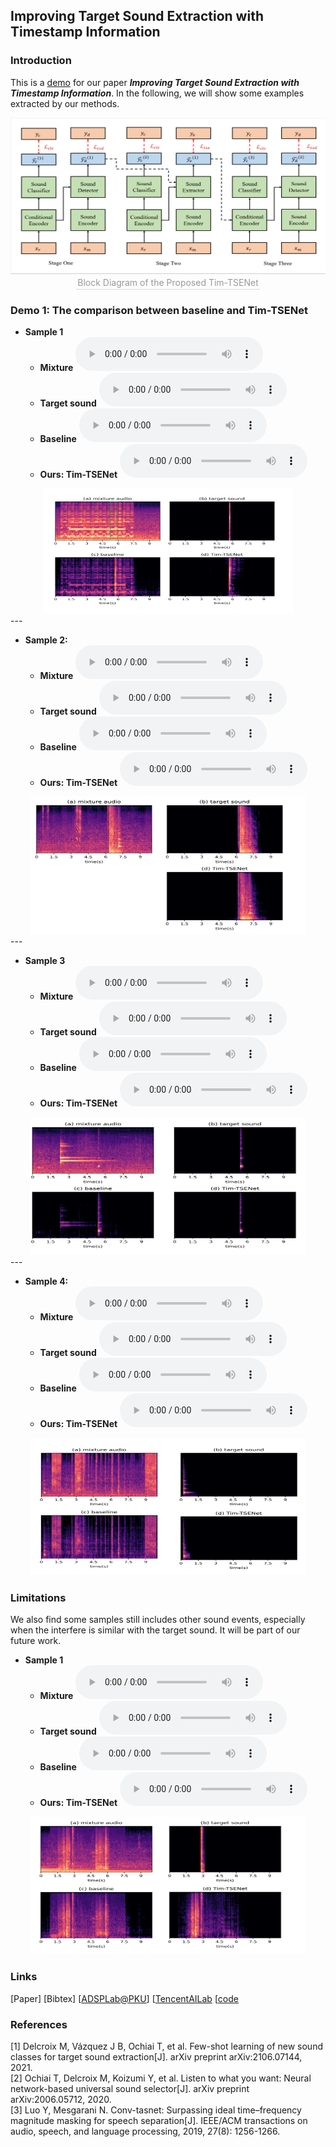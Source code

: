 ## Improving Target Sound Extraction with Timestamp Information

### Introduction

This is a [demo](http://dongchaoyang.top/Tim-TSENet-demo/) for our paper **_Improving Target Sound Extraction with Timestamp Information_**. In the following, we will show some examples extracted by our methods.  

<div align=center>
  <img src="fig/framework.PNG" width="520" height="250" />
</div>
<center>
  <div style="color:orange; border-bottom: 1px solid #d9d9d9; display: inline-block; color: #999; padding: 2px;">Block Diagram of the Proposed Tim-TSENet</div>
</center>	

### Demo 1: The comparison between baseline and Tim-TSENet
* **Sample 1**
    * **Mixture**
    <audio src="exp1/val_1001.wav" controls="controls">ERROR</audio>
    * **Target sound**
    <audio src="exp1/val_1001_lab.wav" controls="controls">ERROR</audio>
    * **Baseline**
    <audio src="exp1/val_1001_base.wav" controls="controls">ERROR</audio>
    * **Ours: Tim-TSENet**
    <audio src="exp1/val_1001_tsd.wav" controls="controls">ERROR</audio>
<div align=center>
  <img src="fig/exp1.PNG" width="400" height="200" />
</div>
---

* **Sample 2:**
    * **Mixture**
    <audio src="exp2/val_1004.wav" controls="controls">ERROR</audio>
    * **Target sound**
    <audio src="exp1/val_1004_lab.wav" controls="controls">ERROR</audio>
    * **Baseline**
    <audio src="exp1/val_1004_base.wav" controls="controls">ERROR</audio>
    * **Ours: Tim-TSENet**
    <audio src="exp1/val_1004_tsd.wav" controls="controls">ERROR</audio>

<div align=center>
  <img src="fig/exp2.PNG" width="440" height="220" />
</div>
---

* **Sample 3**
   * **Mixture**
    <audio src="exp3/val_1005.wav" controls="controls">ERROR</audio>
    * **Target sound**
    <audio src="exp3/val_1005_lab.wav" controls="controls">ERROR</audio>
    * **Baseline**
    <audio src="exp3/val_1005_base.wav" controls="controls">ERROR</audio>
    * **Ours: Tim-TSENet**
    <audio src="exp3/val_1005_tsd.wav" controls="controls">ERROR</audio>
<div align=center>
  <img src="fig/exp3.PNG" width="440" height="220" />
</div>
---

* **Sample 4:**
    * **Mixture**
    <audio src="exp4/val_1007.wav" controls="controls">ERROR</audio>
    * **Target sound**
    <audio src="exp4/val_1007_lab.wav" controls="controls">ERROR</audio>
    * **Baseline**
    <audio src="exp4/val_1007_base.wav" controls="controls">ERROR</audio>
    * **Ours: Tim-TSENet**
    <audio src="exp4/val_1007_tsd.wav" controls="controls">ERROR</audio>
<div align=center>
  <img src="fig/exp4.PNG" width="440" height="220" />
</div>


### Limitations
We also find some samples still includes other sound events, especially when the interfere is similar with the target sound. It will be part of our future work.
* **Sample 1**
    * **Mixture**
    <audio src="exp5_l/val_1009.wav" controls="controls">ERROR</audio>
    * **Target sound**
    <audio src="exp5_l/val_1009_lab.wav" controls="controls">ERROR</audio>
    * **Baseline**
    <audio src="exp5_l/val_1009_base.wav" controls="controls">ERROR</audio>
    * **Ours: Tim-TSENet**
    <audio src="exp5_l/val_1009_tsd.wav" controls="controls">ERROR</audio>
<div align=center>
  <img src="fig/limits.PNG" width="440" height="220" />
</div>

### Links

[Paper] [Bibtex] [[ADSPLab@PKU](https://web.pkusz.edu.cn/adsp/)] [[TencentAILab](https://ai.tencent.com/ailab/zh/index) [[code](https://github.com/yangdongchao/Tim-TSENet)

### References

[1] Delcroix M, Vázquez J B, Ochiai T, et al. Few-shot learning of new sound classes for target sound extraction[J]. arXiv preprint arXiv:2106.07144, 2021. <br>
[2] Ochiai T, Delcroix M, Koizumi Y, et al. Listen to what you want: Neural network-based universal sound selector[J]. arXiv preprint arXiv:2006.05712, 2020. <br>
[3] Luo Y, Mesgarani N. Conv-tasnet: Surpassing ideal time–frequency magnitude masking for speech separation[J]. IEEE/ACM transactions on audio, speech, and language processing, 2019, 27(8): 1256-1266. <br>